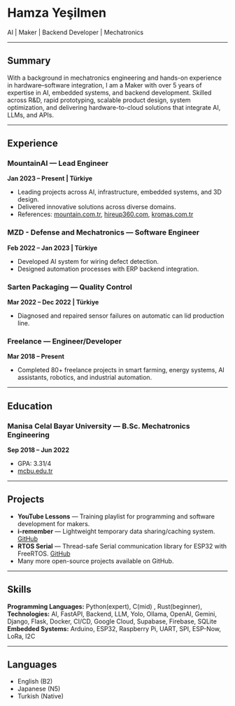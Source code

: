 # Hamza Yeşilmen  
AI | Maker | Backend Developer | Mechatronics  

---

## Summary  
With a background in mechatronics engineering and hands-on experience in hardware–software integration, I am a Maker with over 5 years of expertise in AI, embedded systems, and backend development. Skilled across R&D, rapid prototyping, scalable product design, system optimization, and delivering hardware-to-cloud solutions that integrate AI, LLMs, and APIs.  

---

## Experience  

### MountainAI — Lead Engineer  
**Jan 2023 – Present | Türkiye**  
- Leading projects across AI, infrastructure, embedded systems, and 3D design.  
- Delivered innovative solutions across diverse domains.  
- References: [mountain.com.tr](https://mountain.com.tr), [hireup360.com](https://hireup360.com), [kromas.com.tr](https://kromas.com.tr/kromasistan.asp)  

### MZD - Defense and Mechatronics — Software Engineer  
**Feb 2022 – Jan 2023 | Türkiye**  
- Developed AI system for wiring defect detection.  
- Designed automation processes with ERP backend integration.  

### Sarten Packaging — Quality Control  
**Mar 2022 – Dec 2022 | Türkiye**  
- Diagnosed and repaired sensor failures on automatic can lid production line.  

### Freelance — Engineer/Developer  
**Mar 2018 – Present**  
- Completed 80+ freelance projects in smart farming, energy systems, AI assistants, robotics, and industrial automation.  

---

## Education  

### Manisa Celal Bayar University — B.Sc. Mechatronics Engineering  
**Sep 2018 – Jun 2022**  
- GPA: 3.31/4  
- [mcbu.edu.tr](https://mcbu.edu.tr/)  

---

## Projects  

- **YouTube Lessons** — Training playlist for programming and software development for makers.  
- **i-remember** — Lightweight temporary data sharing/caching system. [GitHub](https://github.com/HamzaYslmn/i-remember)  
- **RTOS Serial** — Thread-safe Serial communication library for ESP32 with FreeRTOS. [GitHub](https://github.com/HamzaYslmn/Esp32-RTOS-Serial)  
- Many more open-source projects available on GitHub.  

---

## Skills  

**Programming Languages:** Python(expert), C(mid) , Rust(beginner),   
**Technologies:** AI, FastAPI, Backend, LLM, Yolo, Ollama, OpenAI, Gemini, Django, Flask, Docker, CI/CD, Google Cloud, Supabase, Firebase, SQLite  
**Embedded Systems:** Arduino, ESP32, Raspberry Pi, UART, SPI, ESP-Now, LoRa, I2C  

---

## Languages  

- English (B2)  
- Japanese (N5)  
- Turkish (Native)  
